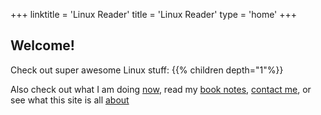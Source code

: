 +++
linktitle = 'Linux Reader'
title = 'Linux Reader'
type = 'home'
+++

## Welcome!
Check out super awesome Linux stuff:
{{% children depth="1"%}}

Also check out what I am doing [now](now/_index.md), read my [book notes](booknotes/_index.md), [contact me](https://www.linuxreader.com/contact/), or see what this site is all [about](about/_index.md)